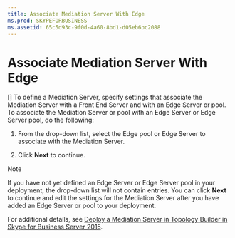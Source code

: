 ```yaml
---
title: Associate Mediation Server With Edge
ms.prod: SKYPEFORBUSINESS
ms.assetid: 65c5d93c-9f0d-4a60-8bd1-d05eb6bc2088
---
```



# Associate Mediation Server With Edge
[]
To define a Mediation Server, specify settings that associate the Mediation Server with a Front End Server and with an Edge Server or pool. To associate the Mediation Server or pool with an Edge Server or Edge Server pool, do the following:
  
    
    


1. From the drop-down list, select the Edge pool or Edge Server to associate with the Mediation Server.
    
  
2. Click **Next** to continue.
    
  

> [!NOTE]
> If you have not yet defined an Edge Server or Edge Server pool in your deployment, the drop-down list will not contain entries. You can click **Next** to continue and edit the settings for the Mediation Server after you have added an Edge Server or pool to your deployment.
  
    
    

For additional details, see  [Deploy a Mediation Server in Topology Builder in Skype for Business Server 2015](deploy-a-mediation-server-in-topology-builder-in-skype-for-business-server-2015.md).
